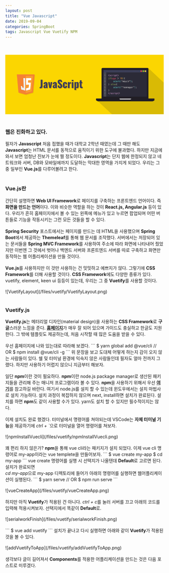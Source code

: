 ```yaml
---
layout: post
title: "Vue Javascript"
date: 2019-09-04
categories: SpringBoot
tags: Javascript Vue Vuetify NPM
---
```

<div style="display:none;">
프론트 엔드에 해당하는 웹어플 만들기 
웹어플 로그인 요청 시, 프론트 엔드와 백엔드로 나뉘었을 때 문제점 기술
</div>

<br><br>
![javascript](/files/vuetify/javascript.png)
<br><br>

<h3>웹은 진화하고 있다.</h3>
필자가 <b>Javascript</b> 처음 접했을 때가 대학교 2학년 때였는데 그 때만 해도 <b>Javascript</b>는 HTML 문서를 동적으로 움직이기 위한 도구에 불과했다. 하지만 지금에 와서 보면 엄청난 진보가 눈에 띌 정도이다. <b>Javascript</b>는 단지 웹에 한정되지 않고 네트워크와 서버, DB와 모바일에까지 도달하는 막대한 영역을 가지게 되었다. 우리는 그 중 일부인 <b>Vue.js</b>를 다루어볼려고 한다.
<br><br>
<h3>Vue.js란</h3>
간단히 설명하면 <b>Web UI Framework</b>로 페이지를 구축하는 프론트엔드 언어이다. 즉 <b>화면을 만드는 언어</b>이다. 이와 비슷한 역할을 하는 것이 <b>React.js, Angular.js</b> 등이 있다. 우리가 흔히 홈페이지에서 볼 수 있는 왼쪽에 메뉴가 있고 누르면 팝업되며 어떤 버튼들로 기능을 작동시키는 그런 모든 것들을 할 수 있다. 
<br><br>
<b>Spring Security</b> 포스트에서는 페이지를 만드는 데 HTML을 사용했으며 <b>Spring Boot</b>에서 제공하는 <b>Themeleaf</b>를 통해 웹 문서를 조작했다. 서버에서는 저장되어 있는 문서들을 <b>Spring MVC Framework</b>를 사용하여 주소에 따라 화면에 나타내어 줬었지만 이번엔 그 것에서 벗어나 백엔드 서버와 프론트엔드 서버를 따로 구축하고 화면만 동작하는 웹 어플리케이션을 만들 것이다. 
<br><br>
<b>Vue.js</b>를 사용하지만 이 것만 사용하는 건 밋밋하고 예쁘지가 않다. 그렇기에 <b>CSS Framework</b>를 더해 사용할 것이다. <b>CSS Framework</b>에도 다양한 종류가 있다. vuetify, element, keen ui 등등이 있는데, 우리는 그 중 <b>Vuetify</b>를 사용할 것이다. 
<br><br>
![VuetifyLayout](/files/vuetify/VuetifyLayout.png)
<br><br>
<h3>Vuetify.js</h3>
<b>Vuetify.js</b>는 메터리얼 디자인(material design)을 사용하는 <b>CSS Framework</b>로 <b>구글</b>스러운 느낌을 준다. <b><a href="https://vuetifyjs.com/ko/">홈페이지</a></b>가 매우 잘 되어 있으며 가이드도 충실하고 한글도 지원한다. 그 밖에 템플릿도 제공하는데, 처음 시작할 때 많은 도움을 받을 수 있다. 
<br><br>
우선 홈페이지에 나와 있는대로 따라해 보겠다. 
```
$ yarn global add @vue/cli
// OR
$ npm install @vue/cli -g
```
위 문장을 보고 도대체 어떻게 하는지 감이 오지 않는 사람들이 있다. 쉘 및 터미널 환경에 익숙지 않은 사람들인데 필자도 얼마 전까지 그랬다. 하지만 사용하기 어렵지 않으니 지금부터 해보자. 
<br><br>
일단 <b>npm</b>이란 것이 필요하다. <b>npm</b>이란 node.js package manager로 생산된 패키지들을 관리해 주는 매니저 프로그램이라 볼 수 있다. <b>npm</b>을 사용하기 위해서 우선 <b><a href="https://www.npmjs.com/get-npm">여기</a></b>를 참고하길 바란다. 여기서 node.js를 설치 할 수 있는데 윈도우에서는 설치 마법사로 설치 가능하다. 설치 과정이 복잡하지 않으며 next, install하면 설치가 완료된다. 설치를 하면 <b>npm</b>도 같이 사용할 수가 있다. yarn도 설치 할 수 있지만 필수적이지는 않다. 
<br><br>
이제 설치도 완료 했겠다. 터미널에서 명령어를 쳐야되는데 VSCode는 <b>자체 터미널 기능</b>을 제공하기에 <i>ctrl + `</i>으로 터미널을 열어 명령어를 쳐보자. 
<br><br>
![npmInstallVuecli](/files/vuetify/npmInstallVuecli.png)
<br><br>
꽤 편리 하지 않은가? <b>npm</b>을 통해 vue cli라는 패키지가 설치 되었다. 이제 vue cli 명령어로 my-app이라는 vue templete을 만들어보자.
```
$ vue create my-app
$ cd my-app
```
vue create 명령어를 실행 시 선택지가 나올텐데 <b>Default</b>로 고르면 된다. 설치가 완료되면 <br><i>cd my-app</i>으로 my-app 디렉토리에 들어가 아래의 명령어를 실행하면 웹어플리케이션이 실행된다.
```
$ yarn serve
// OR
$ npm run serve
```
<br><br>
![vueCreateApp](/files/vuetify/vueCreateApp.png)
<br><br>
하지만 아직 <b>Vuetify</b>가 적용된 건 아니다. <i>ctrl + c</i>를 눌러 서버를 끄고 아래의 코드를 입력해 적용시켜보자. 선택지에서 똑같이 <b>Default</b>로.
<br><br>
![serialworkFinish](/files/vuetify/serialworkFinish.png)
<br><br>
```
$ vue add vuetify
```
설치가 끝나고 다시 실행하면 아래와 같이 <b>Vuetify</b>가 적용된 것을 볼 수 있다.
<br><br>
![addVuetifyToApp](/files/vuetify/addVuetifyToApp.png)
<br><br>
생각보다 글이 길어져서 <b>Components</b>를 적용한 어플리케이션을 만드는 것은 다음 포스트로 미루겠다.
<div style="display:none;">
중요 문구에 굵게, 명령어에 이텔릭, 머릿말 활용하기, 슬슬 포스트가 많아진다. 카테고리 만들기
</div>